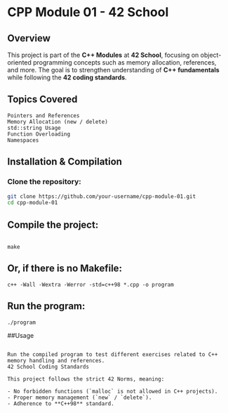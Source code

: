 # CPP Module 01 - 42 School

## Overview
This project is part of the **C++ Modules** at **42 School**, focusing on object-oriented programming concepts such as memory allocation, references, and more. The goal is to strengthen understanding of **C++ fundamentals** while following the **42 coding standards**.

## Topics Covered

    Pointers and References
    Memory Allocation (new / delete)
    std::string Usage
    Function Overloading
    Namespaces


## Installation & Compilation

### Clone the repository:
```bash
git clone https://github.com/your-username/cpp-module-01.git
cd cpp-module-01

```
## Compile the project:
```

make

```
## Or, if there is no Makefile:
```
c++ -Wall -Wextra -Werror -std=c++98 *.cpp -o program

```
## Run the program:
```
./program

```
##Usage
```

Run the compiled program to test different exercises related to C++ memory handling and references.
42 School Coding Standards

This project follows the strict 42 Norms, meaning:

- No forbidden functions (`malloc` is not allowed in C++ projects).
- Proper memory management (`new` / `delete`).
- Adherence to **C++98** standard.
